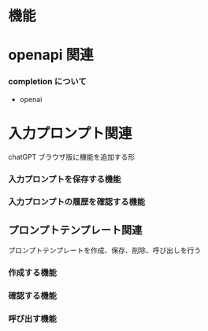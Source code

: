# 機能

# openapi 関連

### completion について

- openai

# 入力プロンプト関連

chatGPT ブラウザ版に機能を追加する形

### 入力プロンプトを保存する機能

### 入力プロンプトの履歴を確認する機能

## プロンプトテンプレート関連

プロンプトテンプレートを作成、保存、削除、呼び出しを行う

### 作成する機能

### 確認する機能

### 呼び出す機能
